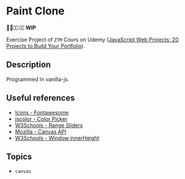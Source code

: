 # Paint Clone

🍩🚀⩇⩇:⩇⩇ **WIP**

Exercise Project of `ZTM` Cours on Udemy ([JavaScript Web Projects: 20 Projects to Build Your Portfolio](https://www.udemy.com/course/javascript-web-projects-to-build-your-portfolio-resume)).

## Description

Programmed in vanilla-js.

## Useful references

- [Icons - Fontawesome](https://fontawesome.com/icons?d=gallery&m=free)
- [jscolor - Color Picker](https://jscolor.com/)
- [W3Schools - Range Sliders](https://www.w3schools.com/howto/howto_js_rangeslider.asp)
- [Mozilla - Canvas API](https://developer.mozilla.org/en-US/docs/Web/API/Canvas_API/Tutorial)
- [W3Schools - Window innerHeight](https://www.w3schools.com/jsref/prop_win_innerheight.asp)

## Topics

- `canvas`